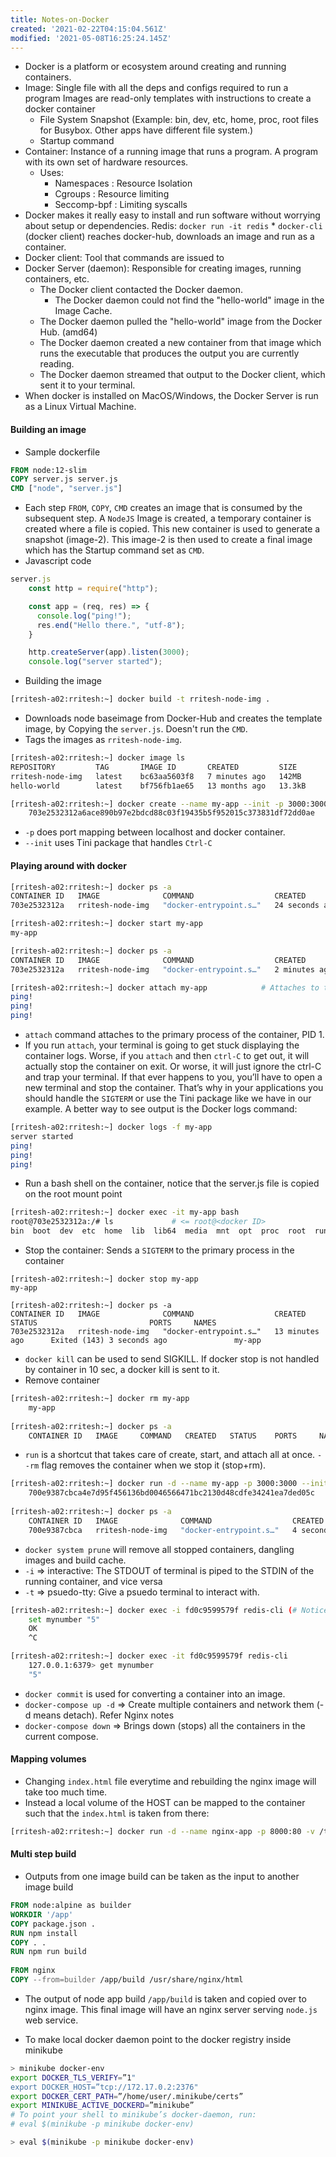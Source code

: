 ```yaml
---
title: Notes-on-Docker
created: '2021-02-22T04:15:04.561Z'
modified: '2021-05-08T16:25:24.145Z'
---
```

* Docker is a platform or ecosystem around creating and running containers.
* Image: Single file with all the deps and configs required to run a program
	Images are read-only templates with instructions to create a docker container
	* File System Snapshot (Example: bin, dev, etc, home, proc, root files for Busybox. Other apps have different file system.)
	* Startup command
* Container: Instance of a running image that runs a program. A program with its own set of hardware resources.
	* Uses:
		* Namespaces : Resource Isolation
		* Cgroups : Resource limiting
		* Seccomp-bpf : Limiting syscalls
* Docker makes it really easy to install and run software without worrying about setup or dependencies.
	Redis: `docker run -it redis`
		* `docker-cli` (docker client) reaches docker-hub, downloads an image and run as a container.
* Docker client: Tool that commands are issued to
* Docker Server (daemon): Responsible for creating images, running containers, etc.
	* The Docker client contacted the Docker daemon.
		* The Docker daemon could not find the "hello-world" image in the Image Cache. 
	* The Docker daemon pulled the "hello-world" image from the Docker Hub.
    (amd64)
	* The Docker daemon created a new container from that image which runs the
    executable that produces the output you are currently reading.
	* The Docker daemon streamed that output to the Docker client, which sent it
    to your terminal.
* When docker is installed on MacOS/Windows, the Docker Server is run as a Linux Virtual Machine.

#### Building an image
* Sample dockerfile

```dockerfile
FROM node:12-slim
COPY server.js server.js
CMD ["node", "server.js"]
```
* Each step  `FROM`, `COPY`, `CMD` creates an image that is consumed by the subsequent step. A `NodeJS` Image is created, a temporary container is created where a file is copied. This new container is used to generate a snapshot (image-2). This image-2 is then used to create a final image which has the Startup command set as `CMD`.
* Javascript code

```js
server.js
	const http = require("http");

	const app = (req, res) => {
	  console.log("ping!");
	  res.end("Hello there.", "utf-8");
	}

	http.createServer(app).listen(3000);
	console.log("server started");
```
* Building the image

```sh
[rritesh-a02:rritesh:~] docker build -t rritesh-node-img .
```
* Downloads node baseimage from Docker-Hub and creates the template image, by Copying the `server.js`. Doesn't run the `CMD`. 
* Tags the images as `rritesh-node-img`. 

```sh
[rritesh-a02:rritesh:~] docker image ls
REPOSITORY         TAG       IMAGE ID       CREATED         SIZE
rritesh-node-img   latest    bc63aa5603f8   7 minutes ago   142MB
hello-world        latest    bf756fb1ae65   13 months ago   13.3kB

[rritesh-a02:rritesh:~] docker create --name my-app --init -p 3000:3000 rritesh-node-img 			
	703e2532312a6ace890b97e2bdcd88c03f19435b5f952015c373831df72dd0ae
```
* `-p` does port mapping between localhost and docker container.
* `--init` uses Tini package that handles `Ctrl-C`

#### Playing around with docker

```sh
[rritesh-a02:rritesh:~] docker ps -a
CONTAINER ID   IMAGE              COMMAND                  CREATED          STATUS                      PORTS     NAMES
703e2532312a   rritesh-node-img   "docker-entrypoint.s…"   24 seconds ago   Created                               my-app

[rritesh-a02:rritesh:~] docker start my-app
my-app

[rritesh-a02:rritesh:~] docker ps -a
CONTAINER ID   IMAGE              COMMAND                  CREATED             STATUS                         PORTS                    NAMES
703e2532312a   rritesh-node-img   "docker-entrypoint.s…"   2 minutes ago       Up 5 seconds                   0.0.0.0:3000->3000/tcp  my-app

[rritesh-a02:rritesh:~] docker attach my-app			# Attaches to the docker container and prints the logs; Ctrl-C to exit, which also stops the app
ping!
ping!
ping!
```
* `attach` command attaches to the primary process of the container, PID 1.
* If you run `attach`, your terminal is going to get stuck displaying the container logs. Worse, if you `attach` and then `ctrl-C` to get out, it will actually stop the container on exit. Or worse, it will just ignore the ctrl-C and trap your terminal. If that ever happens to you, you’ll have to open a new terminal and stop the container. That’s why in your applications you should handle the `SIGTERM` or use the Tini package like we have in our example. A better way to see output is the Docker logs command:

```sh
[rritesh-a02:rritesh:~] docker logs -f my-app
server started
ping!
ping!
ping!
```
* Run a bash shell on the container, notice that the server.js file is copied on the root mount point

```sh
[rritesh-a02:rritesh:~] docker exec -it my-app bash
root@703e2532312a:/# ls 			# <= root@<docker ID>
bin  boot  dev	etc  home  lib	lib64  media  mnt  opt	proc  root  run  sbin  server.js  srv  sys  tmp  usr  var
```
* Stop the container: Sends a `SIGTERM` to the primary process in the container

```
[rritesh-a02:rritesh:~] docker stop my-app
my-app

[rritesh-a02:rritesh:~] docker ps -a
CONTAINER ID   IMAGE              COMMAND                  CREATED             STATUS                         PORTS     NAMES
703e2532312a   rritesh-node-img   "docker-entrypoint.s…"   13 minutes ago      Exited (143) 3 seconds ago               my-app
```
* `docker kill` can be used to send SIGKILL. If docker stop is not handled by container in 10 sec, a docker kill is sent to it.
* Remove container

```sh	
[rritesh-a02:rritesh:~] docker rm my-app
	my-app
	
[rritesh-a02:rritesh:~] docker ps -a
	CONTAINER ID   IMAGE     COMMAND   CREATED   STATUS    PORTS     NAMES
```
* `run` is a shortcut that takes care of create, start, and attach all at once. `--rm` flag removes the container when we stop it (stop+rm).

```sh
[rritesh-a02:rritesh:~] docker run -d --name my-app -p 3000:3000 --init --rm rritesh-node-img
	700e9387cbca4e7d95f456136bd0046566471bc2130d48cdfe34241ea7ded05c
	
[rritesh-a02:rritesh:~] docker ps -a
	CONTAINER ID   IMAGE              COMMAND                  CREATED         STATUS         PORTS                    NAMES
	700e9387cbca   rritesh-node-img   "docker-entrypoint.s…"   4 seconds ago   Up 3 seconds   0.0.0.0:3000->3000/tcp   my-app
```
* `docker system prune` will remove all stopped containers, dangling images and build cache.
* `-i` => interactive: The STDOUT of terminal is piped to the STDIN of the running container, and vice versa
* `-t` => psuedo-tty: Give a psuedo terminal to interact with.

```sh
[rritesh-a02:rritesh:~] docker exec -i fd0c9599579f redis-cli (# Notice no psuedo terminal)
	set mynumber "5"
	OK
	^C

[rritesh-a02:rritesh:~] docker exec -it fd0c9599579f redis-cli
	127.0.0.1:6379> get mynumber
	"5"
```
* `docker commit` is used for converting a container into an image.
* `docker-compose up -d` => Create multiple containers and network them (-d means detach). Refer Nginx notes
* `docker-compose down` => Brings down (stops) all the containers in the current compose.

#### Mapping volumes
* Changing `index.html` file everytime and rebuilding the nginx image will take too much time.
* Instead a local volume of the HOST can be mapped to the container such that the `index.html` is taken from there:

```sh
[rritesh-a02:rritesh:~] docker run -d --name nginx-app -p 8000:80 -v /tmp/nginx/html:/usr/share/nginx/html:ro --init --rm nginx
```

#### Multi step build
* Outputs from one image build can be taken as the input to another image build

```dockerfile
FROM node:alpine as builder
WORKDIR '/app'
COPY package.json .
RUN npm install
COPY . .
RUN npm run build
 
FROM nginx
COPY --from=builder /app/build /usr/share/nginx/html
```
* The output of node app build `/app/build` is taken and copied over to nginx image. This final image will have an nginx server serving `node.js` web service.


* To make local docker daemon point to the docker registry inside minikube

```sh
> minikube docker-env
export DOCKER_TLS_VERIFY=”1"
export DOCKER_HOST=”tcp://172.17.0.2:2376"
export DOCKER_CERT_PATH=”/home/user/.minikube/certs”
export MINIKUBE_ACTIVE_DOCKERD=”minikube”
# To point your shell to minikube’s docker-daemon, run:
# eval $(minikube -p minikube docker-env)

> eval $(minikube -p minikube docker-env)
``` 
